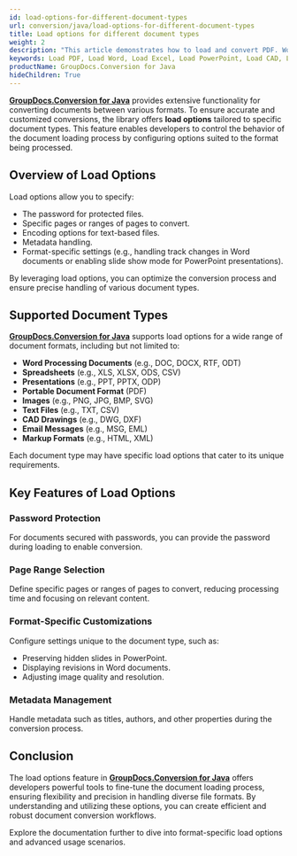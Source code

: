 ```yaml
---
id: load-options-for-different-document-types
url: conversion/java/load-options-for-different-document-types
title: Load options for different document types
weight: 2
description: "This article demonstrates how to load and convert PDF. Word, Excel, PowerPoint documents and Images using GroupDocs.Conversion for Java API."
keywords: Load PDF, Load Word, Load Excel, Load PowerPoint, Load CAD, Load Image
productName: GroupDocs.Conversion for Java
hideChildren: True
---
```


**[GroupDocs.Conversion for Java](https://products.groupdocs.com/conversion/java)** provides extensive functionality for converting documents between various formats. To ensure accurate and customized conversions, the library offers **load options** tailored to specific document types. This feature enables developers to control the behavior of the document loading process by configuring options suited to the format being processed.

## Overview of Load Options

Load options allow you to specify:

- The password for protected files.
- Specific pages or ranges of pages to convert.
- Encoding options for text-based files.
- Metadata handling.
- Format-specific settings (e.g., handling track changes in Word documents or enabling slide show mode for PowerPoint presentations).

By leveraging load options, you can optimize the conversion process and ensure precise handling of various document types.

## Supported Document Types

**[GroupDocs.Conversion for Java](https://products.groupdocs.com/conversion/java)** supports load options for a wide range of document formats, including but not limited to:

- **Word Processing Documents** (e.g., DOC, DOCX, RTF, ODT)
- **Spreadsheets** (e.g., XLS, XLSX, ODS, CSV)
- **Presentations** (e.g., PPT, PPTX, ODP)
- **Portable Document Format** (PDF)
- **Images** (e.g., PNG, JPG, BMP, SVG)
- **Text Files** (e.g., TXT, CSV)
- **CAD Drawings** (e.g., DWG, DXF)
- **Email Messages** (e.g., MSG, EML)
- **Markup Formats** (e.g., HTML, XML)

Each document type may have specific load options that cater to its unique requirements.

## Key Features of Load Options

### Password Protection
For documents secured with passwords, you can provide the password during loading to enable conversion.

### Page Range Selection
Define specific pages or ranges of pages to convert, reducing processing time and focusing on relevant content.

### Format-Specific Customizations
Configure settings unique to the document type, such as:
- Preserving hidden slides in PowerPoint.
- Displaying revisions in Word documents.
- Adjusting image quality and resolution.

### Metadata Management
Handle metadata such as titles, authors, and other properties during the conversion process.

## Conclusion

The load options feature in **[GroupDocs.Conversion for Java](https://products.groupdocs.com/conversion/java)** offers developers powerful tools to fine-tune the document loading process, ensuring flexibility and precision in handling diverse file formats. By understanding and utilizing these options, you can create efficient and robust document conversion workflows.

Explore the documentation further to dive into format-specific load options and advanced usage scenarios.